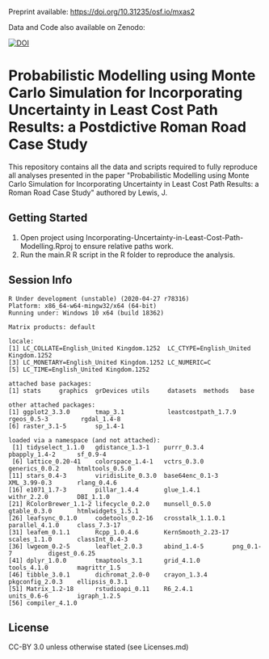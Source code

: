 Preprint available: https://doi.org/10.31235/osf.io/mxas2

Data and Code also available on Zenodo:

[![DOI](https://zenodo.org/badge/DOI/10.5281/zenodo.4074956.svg)](https://doi.org/10.5281/zenodo.4074956)

# Probabilistic Modelling using Monte Carlo Simulation for Incorporating Uncertainty in Least Cost Path Results: a Postdictive Roman Road Case Study

This repository contains all the data and scripts required to fully reproduce all analyses presented in the paper "Probabilistic Modelling using Monte Carlo Simulation for Incorporating Uncertainty in Least Cost Path Results: a Roman Road Case Study" authored by Lewis, J.

Getting Started
---------------

1. Open project using Incorporating-Uncertainty-in-Least-Cost-Path-Modelling.Rproj to ensure relative paths work.
2. Run the main.R R script in the R folder to reproduce the analysis.

Session Info
---------------

```
R Under development (unstable) (2020-04-27 r78316)
Platform: x86_64-w64-mingw32/x64 (64-bit)
Running under: Windows 10 x64 (build 18362)

Matrix products: default

locale:
[1] LC_COLLATE=English_United Kingdom.1252  LC_CTYPE=English_United Kingdom.1252   
[3] LC_MONETARY=English_United Kingdom.1252 LC_NUMERIC=C                           
[5] LC_TIME=English_United Kingdom.1252    

attached base packages:
[1] stats     graphics  grDevices utils     datasets  methods   base     

other attached packages:
[1] ggplot2_3.3.0       tmap_3.1            leastcostpath_1.7.9 rgeos_0.5-3         rgdal_1.4-8        
[6] raster_3.1-5        sp_1.4-1           

loaded via a namespace (and not attached):
 [1] tidyselect_1.1.0   gdistance_1.3-1    purrr_0.3.4        pbapply_1.4-2      sf_0.9-4          
 [6] lattice_0.20-41    colorspace_1.4-1   vctrs_0.3.0        generics_0.0.2     htmltools_0.5.0   
[11] stars_0.4-3        viridisLite_0.3.0  base64enc_0.1-3    XML_3.99-0.3       rlang_0.4.6       
[16] e1071_1.7-3        pillar_1.4.4       glue_1.4.1         withr_2.2.0        DBI_1.1.0         
[21] RColorBrewer_1.1-2 lifecycle_0.2.0    munsell_0.5.0      gtable_0.3.0       htmlwidgets_1.5.1 
[26] leafsync_0.1.0     codetools_0.2-16   crosstalk_1.1.0.1  parallel_4.1.0     class_7.3-17      
[31] leafem_0.1.1       Rcpp_1.0.4.6       KernSmooth_2.23-17 scales_1.1.0       classInt_0.4-3    
[36] lwgeom_0.2-5       leaflet_2.0.3      abind_1.4-5        png_0.1-7          digest_0.6.25     
[41] dplyr_1.0.0        tmaptools_3.1      grid_4.1.0         tools_4.1.0        magrittr_1.5      
[46] tibble_3.0.1       dichromat_2.0-0    crayon_1.3.4       pkgconfig_2.0.3    ellipsis_0.3.1    
[51] Matrix_1.2-18      rstudioapi_0.11    R6_2.4.1           units_0.6-6        igraph_1.2.5      
[56] compiler_4.1.0  
```

License
---------------
CC-BY 3.0 unless otherwise stated (see Licenses.md)
